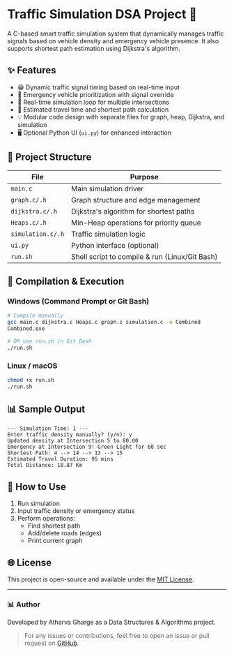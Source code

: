 # Traffic Simulation DSA Project 🚦

A C-based smart traffic simulation system that dynamically manages traffic signals based on vehicle density and emergency vehicle presence. It also supports shortest path estimation using Dijkstra's algorithm.

## ✨ Features

- 😁 Dynamic traffic signal timing based on real-time input
- 🚨 Emergency vehicle prioritization with signal override
- 🔹 Real-time simulation loop for multiple intersections
- 📅 Estimated travel time and shortest path calculation
- 💡 Modular code design with separate files for graph, heap, Dijkstra, and simulation
- 🖥️ Optional Python UI (`ui.py`) for enhanced interaction

## 📂 Project Structure

| File              | Purpose                                      |
|-------------------|----------------------------------------------|
| `main.c`          | Main simulation driver                       |
| `graph.c/.h`      | Graph structure and edge management         |
| `dijkstra.c/.h`   | Dijkstra's algorithm for shortest paths      |
| `Heaps.c/.h`      | Min-Heap operations for priority queue       |
| `simulation.c/.h` | Traffic simulation logic                    |
| `ui.py`           | Python interface (optional)                 |
| `run.sh`          | Shell script to compile & run (Linux/Git Bash) |

## 📄 Compilation & Execution

### Windows (Command Prompt or Git Bash)

```bash
# Compile manually
gcc main.c dijkstra.c Heaps.c graph.c simulation.c -o Combined
Combined.exe

# OR use run.sh in Git Bash
./run.sh
```

### Linux / macOS

```bash
chmod +x run.sh
./run.sh
```

## 📊 Sample Output

```plaintext
--- Simulation Time: 1 ---
Enter traffic density manually? (y/n): y
Updated density at Intersection 5 to 80.00
Emergency at Intersection 9! Green Light for 60 sec
Shortest Path: 4 --> 14 --> 13 --> 15
Estimated Travel Duration: 95 mins
Total Distance: 18.87 Km
```

## 📅 How to Use

1. Run simulation
2. Input traffic density or emergency status
3. Perform operations:
   - Find shortest path
   - Add/delete roads (edges)
   - Print current graph

## 🌐 License

This project is open-source and available under the [MIT License](LICENSE).

---

### 📊 Author
Developed by Atharva Gharge as a Data Structures & Algorithms project.

> For any issues or contributions, feel free to open an issue or pull request on [GitHub](https://github.com/Atharvagharge/Traffic-Simulation-DSA-Project).
